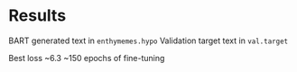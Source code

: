 # Results

BART generated text in `enthymemes.hypo`
Validation target text in `val.target`

Best loss ~6.3
~150 epochs of fine-tuning
